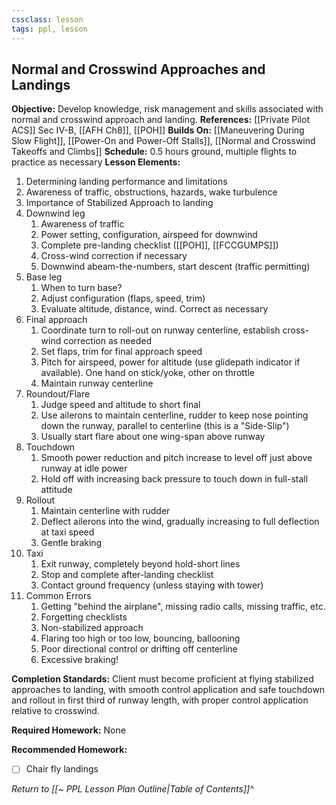 ```yaml
---
cssclass: lesson
tags: ppl, lesson
---
```

## Normal and Crosswind Approaches and Landings

**Objective:** Develop knowledge, risk management and skills associated with normal and crosswind approach and landing.
**References:** [[Private Pilot ACS]] Sec IV-B, [[AFH Ch8]], [[POH]]
**Builds On:** [[Maneuvering During Slow Flight]], [[Power-On and Power-Off Stalls]], [[Normal and Crosswind Takeoffs and Climbs]]
**Schedule:** 0.5 hours ground, multiple flights to practice as necessary
**Lesson Elements:**
1. Determining landing performance and limitations
2. Awareness of traffic, obstructions, hazards, wake turbulence
3. Importance of Stabilized Approach to landing
4. Downwind leg
	1. Awareness of traffic
	2. Power setting, configuration, airspeed for downwind
	3. Complete pre-landing checklist ([[POH]], [[FCCGUMPS]])
	4. Cross-wind correction if necessary
	5. Downwind abeam-the-numbers, start descent (traffic permitting)
5. Base leg
	1. When to turn base?
	2. Adjust configuration (flaps, speed, trim)
	3. Evaluate altitude, distance, wind. Correct as necessary
6. Final approach
	1. Coordinate turn to roll-out on runway centerline, establish cross-wind correction as needed
	2. Set flaps, trim for final approach speed
	3. Pitch for airspeed, power for altitude (use glidepath indicator if available). One hand on stick/yoke, other on throttle
	4. Maintain runway centerline
7. Roundout/Flare
	1. Judge speed and altitude to short final
	2. Use ailerons to maintain centerline, rudder to keep nose pointing down the runway, parallel to centerline (this is a "Side-Slip")
	3. Usually start flare about one wing-span above runway
8. Touchdown
	1. Smooth power reduction and pitch increase to level off just above runway at idle power
	2. Hold off with increasing back pressure to touch down in full-stall attitude
9. Rollout
	1. Maintain centerline with rudder
	2. Deflect ailerons into the wind, gradually increasing to full deflection at taxi speed
	3. Gentle braking
10. Taxi
	1. Exit runway, completely beyond hold-short lines
	2. Stop and complete after-landing checklist
	3. Contact ground frequency (unless staying with tower)
11. Common Errors
	1. Getting "behind the airplane", missing radio calls, missing traffic, etc.
	2. Forgetting checklists
	3. Non-stabilized approach
	4. Flaring too high or too low, bouncing, ballooning
	5. Poor directional control or drifting off centerline
	6. Excessive braking!

**Completion Standards:** Client must become proficient at flying  stabilized approaches to landing, with smooth control application and safe touchdown and rollout in first third of runway length, with proper control application relative to crosswind.

**Required Homework:** None

**Recommended Homework:** 
- [ ] Chair fly landings

*Return to [[~ PPL Lesson Plan Outline|Table of Contents]]^*